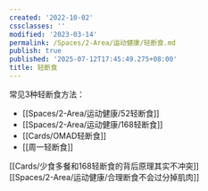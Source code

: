 ```yaml
---
created: '2022-10-02'
cssclasses: ''
modified: '2023-03-14'
permalink: /Spaces/2-Area/运动健康/轻断食.md
publish: true
published: '2025-07-12T17:45:49.275+08:00'
title: 轻断食
---
```

常见3种轻断食方法：

- [[Spaces/2-Area/运动健康/52轻断食]]
- [[Spaces/2-Area/运动健康/168轻断食]]
- [[Cards/OMAD轻断食]]
- [[周一轻断食]]

[[Cards/少食多餐和168轻断食的背后原理其实不冲突]]  
[[Spaces/2-Area/运动健康/合理断食不会过分掉肌肉]]